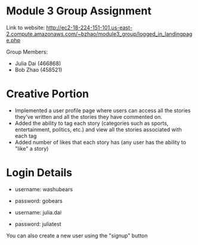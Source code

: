 # Module 3 Group Assignment
Link to website: http://ec2-18-224-151-101.us-east-2.compute.amazonaws.com/~bzhao/module3_group/logged_in_landingpage.php

Group Members:
- Julia Dai (466868)
- Bob Zhao (458521)

# Creative Portion
- Implemented a user profile page where users can access all the stories they've written and all the stories they have commented on. 
- Added the ability to tag each story (categories such as sports, entertainment, politics, etc.) and view all the stories associated with each tag
- Added number of likes that each story has (any user has the ability to "like" a story)

# Login Details
- username: washubears
- password: gobears

- username: julia.dai
- password: juliatest

You can also create a new user using the "signup" button